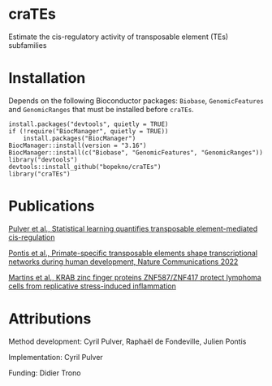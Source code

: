 # craTEs
Estimate the cis-regulatory activity of transposable element (TEs) subfamilies

# Installation
Depends on the following Bioconductor packages: `Biobase`, `GenomicFeatures` and `GenomicRanges` that must be installed before `craTEs`.

```
install.packages("devtools", quietly = TRUE)
if (!require("BiocManager", quietly = TRUE))
    install.packages("BiocManager")
BiocManager::install(version = "3.16")
BiocManager::install(c("Biobase", "GenomicFeatures", "GenomicRanges"))
library("devtools")
devtools::install_github("bopekno/craTEs")
library("craTEs")
```

# Publications
[Pulver et al., Statistical learning quantifies transposable element-mediated cis-regulation](https://www.biorxiv.org/content/10.1101/2022.09.23.509180v1)

[Pontis et al., Primate-specific transposable elements shape transcriptional networks during human development, Nature Communications 2022](https://www.nature.com/articles/s41467-022-34800-w)

[Martins et al., KRAB zinc finger proteins ZNF587/ZNF417 protect lymphoma cells from replicative stress-induced inflammation](https://www.biorxiv.org/content/10.1101/2023.03.08.531722v1)

# Attributions
Method development: Cyril Pulver, Raphaël de Fondeville, Julien Pontis

Implementation: Cyril Pulver

Funding: Didier Trono
